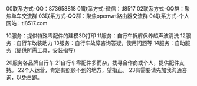 00联系方式-QQ：873658818
01联系方式-微信：tl8517
02联系方式-QQ群：聚焦单车交流群
03联系方式-QQ群：聚焦openwrt路由器交流群
04联系方式-个人网站：tl8517.com

10服务：提供特殊零配件的建模3D打印
11服务：自行车拆解保养超声波清洗
12服务：自行车改装助力
13服务：自行车故障咨询答疑，使用问题等
14服务：自助服务（提供所需工具，安装指导）

20服务各品牌自行车
21自行车零配件多而杂，找寻合作商或个人，提供配件支持。
22个人运营，肯定有照顾不到的地方，望指正。
23有需要请先加我沟通咨询，以免白跑。
